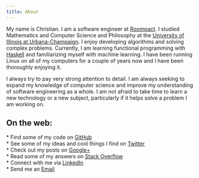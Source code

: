 ```yaml
---
title: About
---
```


<div class="content-body">

My name is Christian.  I am a software engineer at [Roompact](https://roompact.com).  I studied Mathematics and Computer Science and Philosophy at the [University of Illinois at Urbana-Champaign](http://illinois.edu).  I enjoy developing algorithms and solving complex problems.  Currently, I am learning functional programming with [Haskell](https://www.haskell.org/) and familiarizing myself with machine learning.  I have been running Linux on all of my computers for a couple of years now and I have been thoroughly enjoying it. 

I always try to pay very strong attention to detail.  I am always seeking to expand my knowledge of computer science and improve my understanding of software engineering as a whole.  I am not afraid to take time to learn a new technology or a new subject, particularly if it helps solve a problem I am working on.

## On the web:

<div class="contact">
* Find some of my code on <a href="https://github.com/charukiewicz"><i class="fa fa-github"></i> GitHub</a><br/>
* See some of my ideas and cool things I find on <a href="https://twitter.com/charukiewicz"><i class="fa fa-twitter"></i> Twitter</a><br/>
* Check out my posts on <a href="https://plus.google.com/+ChristianCharukiewicz/"><i class="fa fa-google-plus"></i> Google+</a><br/>
* Read some of my answers on <a href="http://stackoverflow.com/users/2272853/christian"><i class="fa fa-stack-overflow"></i> Stack Overflow</a><br/>
* Connect with me via <a href="https://www.linkedin.com/in/charukiewicz"><i class="fa fa-linkedin"></i> LinkedIn</a><br/>
* Send me an <a href="mailto:c.charukiewicz@gmail.com"><i class="fa fa-envelope"></i> Email</a>
</div>

</div>
